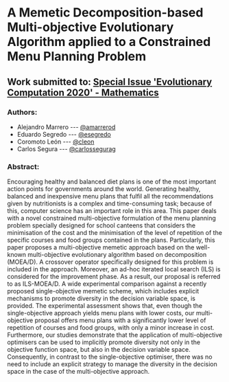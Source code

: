 
# A Memetic Decomposition-based Multi-objective Evolutionary Algorithm applied to a Constrained Menu Planning Problem

## Work submitted to: [Special Issue 'Evolutionary Computation 2020' - Mathematics](https://www.mdpi.com/si/mathematics/Evolutionary_Computation_2020)

### Authors:

- Alejandro Marrero --- [@amarrerod](https://github.com/amarrerod)
- Eduardo Segredo --- [@esegredo](https://github.com/esegredo)
- Coromoto León --- [@cleon](https://github.com/coromoto)
- Carlos Segura --- [@carlossegurag](https://github.com/carlossegurag)

### Abstract:

Encouraging healthy and balanced diet plans is one of the most important action points for governments around the world. Generating healthy, balanced and inexpensive menu plans that fulfil all the recommendations given by nutritionists is a complex and time-consuming task; because of this, computer science has an important role in this area. This paper deals with a novel constrained multi-objective formulation of the menu planning problem specially designed for school canteens that considers the minimisation of the cost and the minimisation of the level of repetition of the specific courses and food groups contained in the plans. Particularly, this paper proposes a multi-objective memetic approach based on the well-known multi-objective evolutionary algorithm based on decomposition (MOEA/D). A crossover operator specifically designed for this problem is included in the approach. Moreover, an ad-hoc iterated local search (ILS) is considered for the improvement phase. As a result, our proposal is referred to as ILS-MOEA/D. A wide experimental comparison against a recently proposed single-objective memetic scheme, which includes explicit mechanisms to promote diversity in the decision variable space, is provided. The experimental assessment shows that, even though the single-objective approach yields menu plans with lower costs, our multi-objective proposal offers menu plans with a significantly lower level of repetition of courses and food groups, with only a minor increase in cost. Furthermore, our studies demonstrate that the application of multi-objective optimisers can be used to implicitly promote diversity not only in the objective function space, but also in the decision variable space. Consequently, in contrast to the single-objective optimiser, there was no need to include an explicit strategy to manage the diversity in the decision space in the case of the multi-objective approach.
